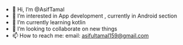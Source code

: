 - 👋 Hi, I’m @AsifTamal
- 👀 I’m interested in App development , currently in Android section
- 🌱 I’m currently learning kotlin
- 💞️ I’m looking to collaborate on new things
- 📫 How to reach me: email: asifultamal159@gmail.com

<!---
AsifTamal/AsifTamal is a ✨ special ✨ repository because its `README.md` (this file) appears on your GitHub profile.
You can click the Preview link to take a look at your changes.
--->
